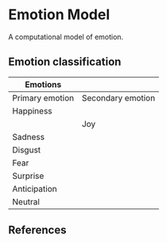 # Emotion Model

A computational model of emotion.

## Emotion classification


| Emotions | |
| --- | --- |
| Primary emotion | Secondary emotion | |
| Happiness | |
| | Joy | |
| Sadness | |
| Disgust | |
| Fear | |
| Surprise | |
| Anticipation | |
| Neutral | |

## References
